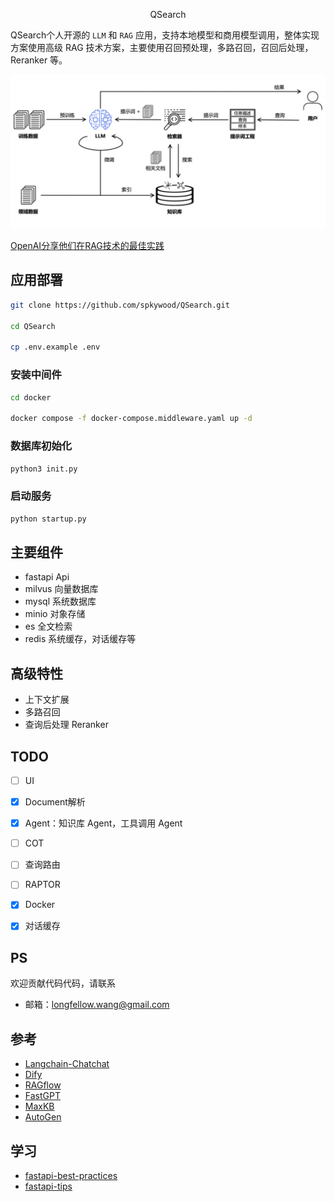 <p align="center">QSearch</p>

QSearch个人开源的 <code>LLM</code> 和 <code>RAG</code> 应用，支持本地模型和商用模型调用，整体实现方案使用高级 RAG 技术方案，主要使用召回预处理，多路召回，召回后处理，Reranker 等。

![广义的RAG问答链路](docs/images/rag_chain.png)

[OpenAI分享他们在RAG技术的最佳实践](https://threadreaderapp.com/thread/1796502273197314545.html?utm_campaign=topunroll)


## 应用部署

```sh
git clone https://github.com/spkywood/QSearch.git

cd QSearch

cp .env.example .env
```

### 安装中间件

```sh
cd docker

docker compose -f docker-compose.middleware.yaml up -d
```

### 数据库初始化

```sh
python3 init.py
```

### 启动服务

```sh
python startup.py
```

## 主要组件

- fastapi   Api
- milvus    向量数据库
- mysql     系统数据库
- minio     对象存储
- es        全文检索
- redis     系统缓存，对话缓存等

## 高级特性

- 上下文扩展
- 多路召回
- 查询后处理 Reranker

## TODO

- [ ] UI
- [x] Document解析
- [x] Agent：知识库 Agent，工具调用 Agent
- [ ] COT 
- [ ] 查询路由
- [ ] RAPTOR
- [x] Docker
- [x] 对话缓存


## PS 

欢迎贡献代码代码，请联系

- 邮箱：longfellow.wang@gmail.com

## 参考

- [Langchain-Chatchat](https://github.com/chatchat-space/Langchain-Chatchat)
- [Dify](https://github.com/langgenius/dify)
- [RAGflow](https://github.com/infiniflow/ragflow)
- [FastGPT](https://github.com/labring/FastGPT)
- [MaxKB](https://github.com/1Panel-dev/MaxKB)
- [AutoGen](https://microsoft.github.io/autogen)

## 学习

- [fastapi-best-practices](https://github.com/zhanymkanov/fastapi-best-practices)
- [fastapi-tips](https://github.com/Kludex/fastapi-tips)